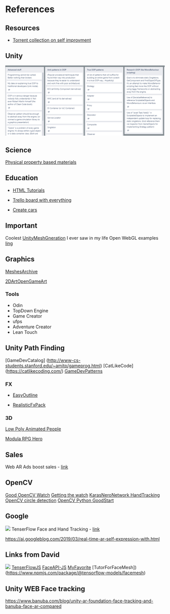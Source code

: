 # References

## Resources

- [Torrent collection on self improvment](https://rutracker.org/forum/tracker.php?rid=43141996)

## Unity 


![board](res/TrelloBoard.png)

## Science

[Physical property based materials](https://google.github.io/filament/Filament.md.html)

## Education

- [HTML Tutorials](https://www.raywenderlich.com/unity)

- [Trello board with everything](https://trello.com/b/Z6cDRyis/good-coding-practices-in-unity-unofficial)

- [Create cars](https://blogs.unity3d.com/2019/02/08/we-have-you-covered-with-the-measured-materials-library/)


## Important
Coolest  [UnityMeshGneration](https://github.com/mattatz/unity-teddy) I ever saw in my life
Open WebGL examples [ling](https://enoxsoftware.github.io/OpenCVForUnity/webgl_example/index.html)

## Graphics 

[MeshesArchive](https://casual-effects.com/data/)

[2DArtOpenGameArt](https://opengameart.org/)


### Tools

- Odin
- TopDown Engine
- Game Creator
- ufps
- Adventure Creator
- Lean Touch

## Unity Path Finding

[GameDevCatalog] (http://www-cs-students.stanford.edu/~amitp/gameprog.html)
[CatLikeCode] (https://catlikecoding.com/)
[GameDevPatterns](http://gameprogrammingpatterns.com/contents.html)

### FX

- [EasyOutline](https://assetstore.unity.com/packages/vfx/shaders/fullscreen-camera-effects/easy-performant-outline-2d-3d-urp-hdrp-and-built-in-renderer-v3--157187)

- [RealisticFxPack](https://assetstore.unity.com/packages/vfx/particles/spells/realistic-effects-pack-4-85675)

### 3D 

[Low Poly Animated People](https://assetstore.unity.com/packages/3d/characters/humanoids/low-poly-animated-people-156748)

[Modula RPG Hero](https://assetstore.unity.com/packages/3d/characters/humanoids/fantasy/modular-rpg-hero-polyart-138600)

## Sales

Web AR Ads boost  sales - [link](https://arinsider.co/2020/09/09/how-can-brands-jumpstart-sales-with-ar-part-ii/)

## OpenCV

[Good OpenCV Watch](https://medium.com/@ravitejajnv/install-opencv-4-0-1-from-source-on-macos-for-conda-virtual-environments-to-use-sift-and-surf-5c62bb21daab)
[Getting the watch](https://pythonprogramming.net/haar-cascade-object-detection-python-opencv-tutorial/)
[KarasNeroNetwork HandTracking](https://github.com/jrobchin/Computer-Vision-Basics-with-Python-Keras-and-OpenCV)
[OpenCV circle detection](https://docs.opencv.org/3.4/d4/d70/tutorial_hough_circle.html)
[OpenCV Python GoodStart](https://pythonprogramming.net/loading-images-python-opencv-tutorial/)

## Google 
![](/Res/InstantMotionTracking.gif)
TenserFlow Face and Hand Tracking - [link](https://blog.tensorflow.org/2020/03/face-and-hand-tracking-in-browser-with-mediapipe-and-tensorflowjs.html)


https://ai.googleblog.com/2019/03/real-time-ar-self-expression-with.html 

## Links from David
![](/Res/image8.gif)
[TenserFlowJS](https://github.com/pamruta/TensorFlowJS)
[FaceAPI-JS](https://github.com/justadudewhohacks/face-api.js/)
[MyFavorite](https://storage.googleapis.com/tfjs-models/demos/facemesh/index.html)
[TutorForFaceMesh])(https://www.npmjs.com/package/@tensorflow-models/facemesh) 


## Unity WEB Face tracking
https://www.banuba.com/blog/unity-ar-foundation-face-tracking-and-banuba-face-ar-compared

